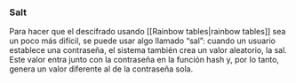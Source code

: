 ### Salt
Para hacer que el descifrado usando [[Rainbow tables|rainbow tables]] sea un poco más difícil, se puede usar algo llamado “sal”: cuando un usuario establece una contraseña, el sistema también crea un valor aleatorio, la sal. Este valor entra junto con la contraseña en la función hash y, por lo tanto, genera un valor diferente al de la contraseña sola.